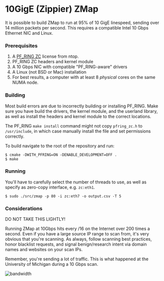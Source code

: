 10GigE (Zippier) ZMap
===========

It is possible to build ZMap to run at 95% of 10 GigE linespeed, sending over 14
million packets per second. This requires a compatible Intel 10 Gbps Ethernet
NIC and Linux.

### Prerequisites

  1. A [PF_RING ZC](http://www.ntop.org/products/pf_ring/pf_ring-zc-zero-copy/)
     license from ntop.
  2. PF_RING ZC headers and kernel module
  3. A 10 Gbps NIC with compatible "PF_RING-aware" drivers
  4. A Linux (not BSD or Mac) installation
  5. For best results, a computer with at least 8 *physical* cores on the same
     NUMA node.

### Building

Most build errors are due to incorrectly building or installing PF_RING. Make
sure you have build the drivers, the kernel module, and the userland library, as
well as install the headers and kernel module to the correct locations.

The PF_RING `make install` command might not copy `pfring_zc.h` to
`/usr/include`, in which case manually install the file and set permissions
correctly.

To build navigate to the root of the repository and run:

```
$ cmake -DWITH_PFRING=ON -DENABLE_DEVELOPMENT=OFF .
$ make
```

### Running

You'll have to carefully select the number of threads to use, as well as specify
as zero-copy interface, e.g. `zc:eth1`.

```
$ sudo ./src/zmap -p 80 -i zc:eth7 -o output.csv -T 5
```

### Considerations

DO NOT TAKE THIS LIGHTLY!

Running ZMap at 10Gbps hits every /16 on the Internet over 200 times a second.
Even if you have a large source IP range to scan from, it's very obvious that
you're scanning. As always, follow scanning best practices, honor blacklist
requests, and signal benign/research intent via domain names and websites on
your scan IPs.

Remember, you're sending a lot of traffic. This is what happened at the
University of Michigan during a 10 Gbps scan.

![bandwidth](https://davidadrian.org/srv/umich_bandwidth.png)
